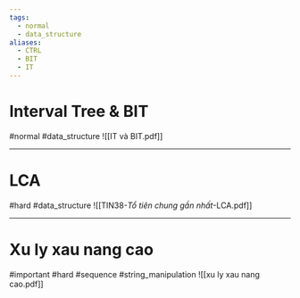 ```yaml
---
tags:
  - normal
  - data_structure
aliases:
  - CTRL
  - BIT
  - IT
---
```


# Interval Tree & BIT
#normal #data_structure 
![[IT và BIT.pdf]]

---
# LCA
#hard #data_structure 
![[TIN38-_Tổ tiên chung gần nhất_-LCA.pdf]]

---

# Xu ly xau nang cao
#important #hard #sequence #string_manipulation 
![[xu ly xau nang cao.pdf]]